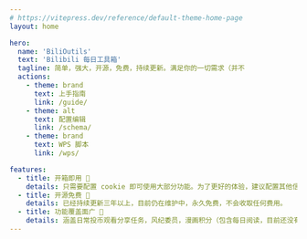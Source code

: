 ```yaml
---
# https://vitepress.dev/reference/default-theme-home-page
layout: home

hero:
  name: 'BiliOutils'
  text: 'Bilibili 每日工具箱'
  tagline: 简单，强大，开源，免费，持续更新。满足你的一切需求（并不
  actions:
    - theme: brand
      text: 上手指南
      link: /guide/
    - theme: alt
      text: 配置编辑
      link: /schema/
    - theme: brand
      text: WPS 脚本
      link: /wps/

features:
  - title: 开箱即用 🎉
    details: 只需要配置 cookie 即可使用大部分功能。为了更好的体验，建议配置其他信息。
  - title: 开源免费 💯
    details: 已经持续更新三年以上，目前仍在维护中，永久免费，不会收取任何费用。
  - title: 功能覆盖面广 🍂
    details: 涵盖日常投币观看分享任务，风纪委员，漫画积分（包含每日阅读，目前还没有其他项目拥有），大积分等，详见文档。
---
```

